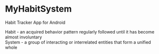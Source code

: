 # MyHabitSystem
Habit Tracker App for Android

Habit - an acquired behavior pattern regularly followed until it has become almost involuntary  
System - a group of interacting or interrelated entities that form a unified whole

